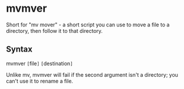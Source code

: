 # mvmver
Short for "mv mover" - a short script you can use to move a file to a directory, then follow it to that directory.

## Syntax
mvmver `[`file`]` `[`destination`]`

Unlike mv, mvmver will fail if the second argument isn't a directory; you can't use it to rename a file.
